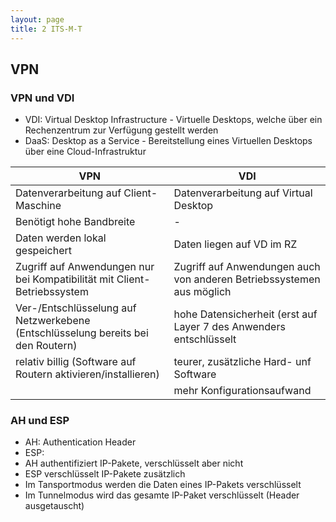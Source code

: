 ```yaml
---
layout: page
title: 2 ITS-M-T
---
```


## VPN

### VPN und VDI

- VDI: Virtual Desktop Infrastructure - Virtuelle Desktops, welche über ein Rechenzentrum zur Verfügung gestellt werden
- DaaS: Desktop as a Service - Bereitstellung eines Virtuellen Desktops über eine Cloud-Infrastruktur

|VPN|VDI|
|--|--|
|Datenverarbeitung auf Client-Maschine|Datenverarbeitung auf Virtual Desktop|
|Benötigt hohe Bandbreite|-|
|Daten werden lokal gespeichert|Daten liegen auf VD im RZ|
|Zugriff auf Anwendungen nur bei Kompatibilität mit Client-Betriebssystem|Zugriff auf Anwendungen auch von anderen Betriebssystemen aus möglich|
|Ver-/Entschlüsselung auf Netzwerkebene (Entschlüsselung bereits bei den Routern)|hohe Datensicherheit (erst auf Layer 7 des Anwenders entschlüsselt|
|relativ billig (Software auf Routern aktivieren/installieren)|teurer, zusätzliche Hard- unf Software|
||mehr Konfigurationsaufwand|

### AH und ESP

- AH: Authentication Header
- ESP: 
- AH authentifiziert IP-Pakete, verschlüsselt aber nicht
- ESP verschlüsselt IP-Pakete zusätzlich
- Im Tansportmodus werden die Daten eines IP-Pakets verschlüsselt
- Im Tunnelmodus wird das gesamte IP-Paket verschlüsselt (Header ausgetauscht)
